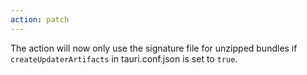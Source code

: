 ```yaml
---
action: patch
---
```


The action will now only use the signature file for unzipped bundles if `createUpdaterArtifacts` in tauri.conf.json is set to `true`.
